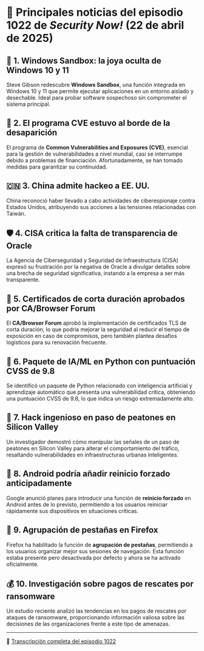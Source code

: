# 📰 Principales noticias del episodio 1022 de *Security Now!* (22 de abril de 2025)

## 🔐 1. Windows Sandbox: la joya oculta de Windows 10 y 11
Steve Gibson redescubre **Windows Sandbox**, una función integrada en Windows 10 y 11 que permite ejecutar aplicaciones en un entorno aislado y desechable. Ideal para probar software sospechoso sin comprometer el sistema principal.

## 🧪 2. El programa CVE estuvo al borde de la desaparición
El programa de **Common Vulnerabilities and Exposures (CVE)**, esencial para la gestión de vulnerabilidades a nivel mundial, casi se interrumpe debido a problemas de financiación. Afortunadamente, se han tomado medidas para garantizar su continuidad.

## 🇨🇳 3. China admite hackeo a EE. UU.
China reconoció haber llevado a cabo actividades de ciberespionaje contra Estados Unidos, atribuyendo sus acciones a las tensiones relacionadas con Taiwán.

## 🛡️ 4. CISA critica la falta de transparencia de Oracle
La Agencia de Ciberseguridad y Seguridad de Infraestructura (CISA) expresó su frustración por la negativa de Oracle a divulgar detalles sobre una brecha de seguridad significativa, instando a la empresa a ser más transparente.

## 🔐 5. Certificados de corta duración aprobados por CA/Browser Forum
El **CA/Browser Forum** aprobó la implementación de certificados TLS de corta duración, lo que podría mejorar la seguridad al reducir el tiempo de exposición en caso de compromisos, pero también plantea desafíos logísticos para su renovación frecuente.

## 🧠 6. Paquete de IA/ML en Python con puntuación CVSS de 9.8
Se identificó un paquete de Python relacionado con inteligencia artificial y aprendizaje automático que presenta una vulnerabilidad crítica, obteniendo una puntuación CVSS de 9.8, lo que indica un riesgo extremadamente alto.

## 🚸 7. Hack ingenioso en paso de peatones en Silicon Valley
Un investigador demostró cómo manipular las señales de un paso de peatones en Silicon Valley para alterar el comportamiento del tráfico, resaltando vulnerabilidades en infraestructuras urbanas inteligentes.

## 📱 8. Android podría añadir reinicio forzado anticipadamente
Google anunció planes para introducir una función de **reinicio forzado** en Android antes de lo previsto, permitiendo a los usuarios reiniciar rápidamente sus dispositivos en situaciones críticas.

## 🧮 9. Agrupación de pestañas en Firefox
Firefox ha habilitado la función de **agrupación de pestañas**, permitiendo a los usuarios organizar mejor sus sesiones de navegación. Esta función estaba presente pero desactivada por defecto y ahora se ha activado oficialmente.

## 💰 10. Investigación sobre pagos de rescates por ransomware
Un estudio reciente analizó las tendencias en los pagos de rescates por ataques de ransomware, proporcionando información valiosa sobre las decisiones de las organizaciones frente a este tipo de amenazas.

---

🔗 [Transcripción completa del episodio 1022](https://www.grc.com/sn/sn-1022.htm)

